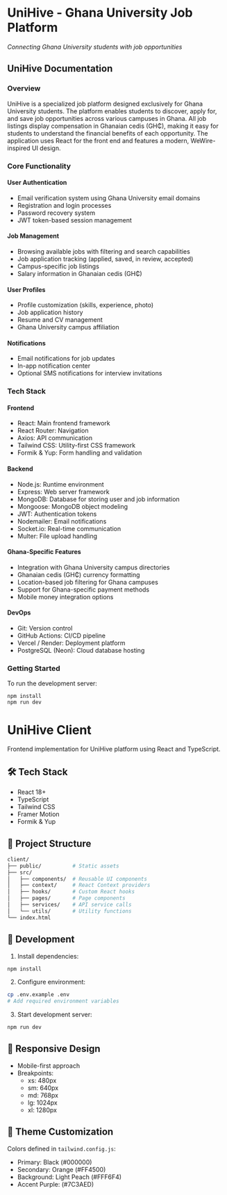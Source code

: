 # UniHive - Ghana University Job Platform

*Connecting Ghana University students with job opportunities*

## UniHive Documentation

### Overview
UniHive is a specialized job platform designed exclusively for Ghana University students. The platform enables students to discover, apply for, and save job opportunities across various campuses in Ghana. All job listings display compensation in Ghanaian cedis (GH₵), making it easy for students to understand the financial benefits of each opportunity. The application uses React for the front end and features a modern, WeWire-inspired UI design.

### Core Functionality

#### User Authentication
- Email verification system using Ghana University email domains
- Registration and login processes
- Password recovery system
- JWT token-based session management

#### Job Management
- Browsing available jobs with filtering and search capabilities
- Job application tracking (applied, saved, in review, accepted)
- Campus-specific job listings
- Salary information in Ghanaian cedis (GH₵)

#### User Profiles
- Profile customization (skills, experience, photo)
- Job application history
- Resume and CV management
- Ghana University campus affiliation

#### Notifications
- Email notifications for job updates
- In-app notification center
- Optional SMS notifications for interview invitations

### Tech Stack

#### Frontend
- React: Main frontend framework
- React Router: Navigation
- Axios: API communication
- Tailwind CSS: Utility-first CSS framework
- Formik & Yup: Form handling and validation

#### Backend
- Node.js: Runtime environment
- Express: Web server framework
- MongoDB: Database for storing user and job information
- Mongoose: MongoDB object modeling
- JWT: Authentication tokens
- Nodemailer: Email notifications
- Socket.io: Real-time communication
- Multer: File upload handling

#### Ghana-Specific Features
- Integration with Ghana University campus directories
- Ghanaian cedis (GH₵) currency formatting
- Location-based job filtering for Ghana campuses
- Support for Ghana-specific payment methods
- Mobile money integration options

#### DevOps
- Git: Version control
- GitHub Actions: CI/CD pipeline
- Vercel / Render: Deployment platform
- PostgreSQL (Neon): Cloud database hosting

### Getting Started
To run the development server:
```
npm install
npm run dev
```

# UniHive Client

Frontend implementation for UniHive platform using React and TypeScript.

## 🛠️ Tech Stack

- React 18+
- TypeScript
- Tailwind CSS
- Framer Motion
- Formik & Yup

## 📁 Project Structure

```bash
client/
├── public/          # Static assets
├── src/
│   ├── components/  # Reusable UI components
│   ├── context/     # React Context providers
│   ├── hooks/       # Custom React hooks
│   ├── pages/       # Page components
│   ├── services/    # API service calls
│   └── utils/       # Utility functions
└── index.html
```

## 🚀 Development

1. Install dependencies:
```bash
npm install
```

2. Configure environment:
```bash
cp .env.example .env
# Add required environment variables
```

3. Start development server:
```bash
npm run dev
```

## 📱 Responsive Design

- Mobile-first approach
- Breakpoints:
  - xs: 480px
  - sm: 640px
  - md: 768px
  - lg: 1024px
  - xl: 1280px

## 🎨 Theme Customization

Colors defined in `tailwind.config.js`:
- Primary: Black (#000000)
- Secondary: Orange (#FF4500)
- Background: Light Peach (#FFF6F4)
- Accent Purple: (#7C3AED)
